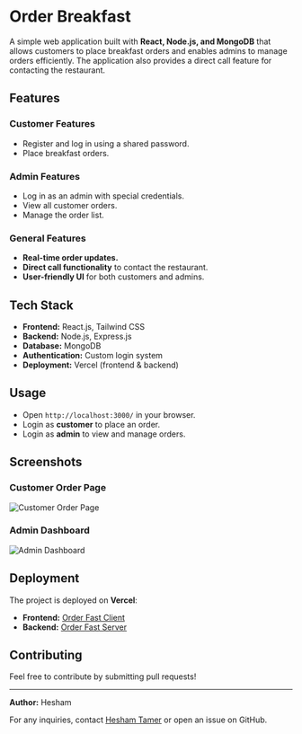 # Order Breakfast

A simple web application built with **React, Node.js, and MongoDB** that allows customers to place breakfast orders and enables admins to manage orders efficiently. The application also provides a direct call feature for contacting the restaurant.

## Features

### Customer Features
- Register and log in using a shared password.
- Place breakfast orders.

### Admin Features
- Log in as an admin with special credentials.
- View all customer orders.
- Manage the order list.

### General Features
- **Real-time order updates.**
- **Direct call functionality** to contact the restaurant.
- **User-friendly UI** for both customers and admins.

## Tech Stack
- **Frontend:** React.js, Tailwind CSS
- **Backend:** Node.js, Express.js
- **Database:** MongoDB
- **Authentication:** Custom login system
- **Deployment:** Vercel (frontend & backend)
## Usage
- Open `http://localhost:3000/` in your browser.
- Login as **customer** to place an order.
- Login as **admin** to view and manage orders.

## Screenshots

### Customer Order Page
![Customer Order Page](https://github.com/user-attachments/assets/97ca08b3-1f5c-4399-8127-d94379f08815)

### Admin Dashboard
![Admin Dashboard](https://github.com/user-attachments/assets/8012409b-76a4-4ead-a990-60f941a0f37a)

## Deployment
The project is deployed on **Vercel**:
- **Frontend:** [Order Fast Client](https://order-fast-client.vercel.app/)
- **Backend:** [Order Fast Server](https://order-fast-server.vercel.app/)

## Contributing
Feel free to contribute by submitting pull requests!

---

**Author:** Hesham

For any inquiries, contact [Hesham Tamer](heshamtamer249@gmail.com) or open an issue on GitHub.

